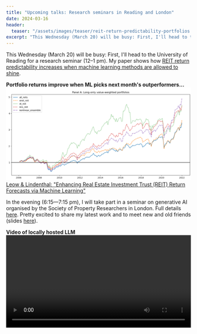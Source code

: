 ```yaml
---
title: "Upcoming talks: Research seminars in Reading and London"
date: 2024-03-16
header:
  teaser: "/assets/images/teaser/reit-return-predictability-portfolios.png"
excerpt: "This Wednesday (March 20) will be busy: First, I'll head to the University of Reading for a research seminar (12–1 pm). My paper shows how REIT return predictability increases when machine learning methods are allowed to shine. In the evening (6:15—7:15 pm), I will take part in a seminar on generative AI organised by the Society of Property Researchers in London. Pretty excited to share my work and to meet new and old friends."
---
```


This Wednesday (March 20) will be busy: First, I'll head to the University of Reading for a research seminar (12–1 pm). My paper shows how <a class='external-link' href='https://www.lindenthal.eu/research/#reitpredictability'>REIT return predictability increases when machine learning methods are allowed to shine</a>.

**Portfolio returns improve when ML picks next month's outperformers...**
<img src="/assets/images/teaser/reit-return-predictability-portfolios.png">
<a class='external-link' href='https://www.lindenthal.eu/research/#reitpredictability'>Leow & Lindenthal: "Enhancing Real Estate Investment Trust (REIT) Return Forecasts via Machine Learning"</a>


In the evening (6:15—7:15 pm), I will take part in a seminar on generative AI organised by the Society of Property Researchers in London. Full details <a href='https://www.sprweb.com/Public/Public/Events/Event_DisplayMain.aspx?EventKey=80b608cd-ac8c-4ab7-a625-5b18f7eb4d56&iSearchResult=true' class="external-link">here</a>. Pretty excited to share my latest work and to meet new and old
friends (slides <a href="/talks/talk-applied-ml-in-real-estate-research/" class='external-link'>here</a>).

**Video of locally hosted LLM**
<video controls autoplay width="100%">
 <source src="https://www.dropbox.com/scl/fi/2bho87p2hjlsroh95y60x/all.webm?rlkey=tswttwd4yecnsaqfz6my6roas&raw=1" type="video/webm">
</video>
